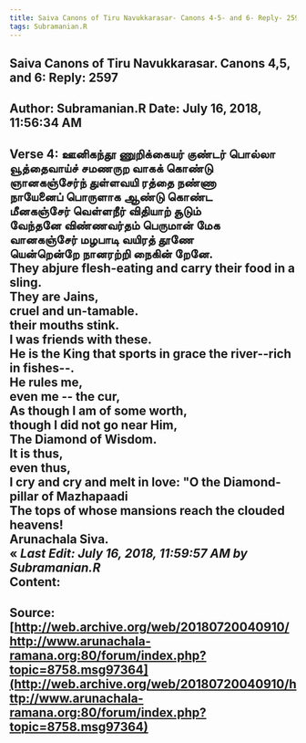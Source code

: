 ```yaml
--- 
title: Saiva Canons of Tiru Navukkarasar- Canons 4-5- and 6- Reply- 2597   
tags: Subramanian.R  
---  
```

##  Saiva Canons of Tiru Navukkarasar. Canons 4,5, and 6: Reply: 2597  
Author: Subramanian.R       Date: July 16, 2018, 11:56:34 AM  
---  
Verse 4: ஊனிகந்தூ ணுறிக்கையர் குண்டர் பொல்லா   
 வூத்தைவாய்ச் சமணருற வாகக் கொண்டு   
ஞானகஞ்சேர்ந் துள்ளவயி ரத்தை நண்ணா   
 நாயேனைப் பொருளாக ஆண்டு கொண்ட   
மீனகஞ்சேர் வெள்ளநீர் விதியாற் சூடும்   
 வேந்தனே விண்ணவர்தம் பெருமான் மேக   
வானகஞ்சேர் மழபாடி வயிரத் தூணே   
 யென்றென்றே நானரற்றி நைகின் றேனே.   
They abjure flesh-eating and carry their food in a sling.   
They are Jains,   
cruel and un-tamable.   
their mouths stink.   
I was friends with these.   
He is the King that sports in grace the river--rich in fishes--.   
He rules me,   
even me -- the cur,   
As though I am of some worth,   
though I did not go near Him,   
The Diamond of Wisdom.   
It is thus,   
even thus,   
I cry and cry and melt in love: "O the Diamond-pillar of Mazhapaadi   
The tops of whose mansions reach the clouded heavens!   
Arunachala Siva.  
« _Last Edit: July 16, 2018, 11:59:57 AM by Subramanian.R_  
Content:
 ---  
Source:[http://web.archive.org/web/20180720040910/http://www.arunachala-ramana.org:80/forum/index.php?topic=8758.msg97364](http://web.archive.org/web/20180720040910/http://www.arunachala-ramana.org:80/forum/index.php?topic=8758.msg97364)   
---  

